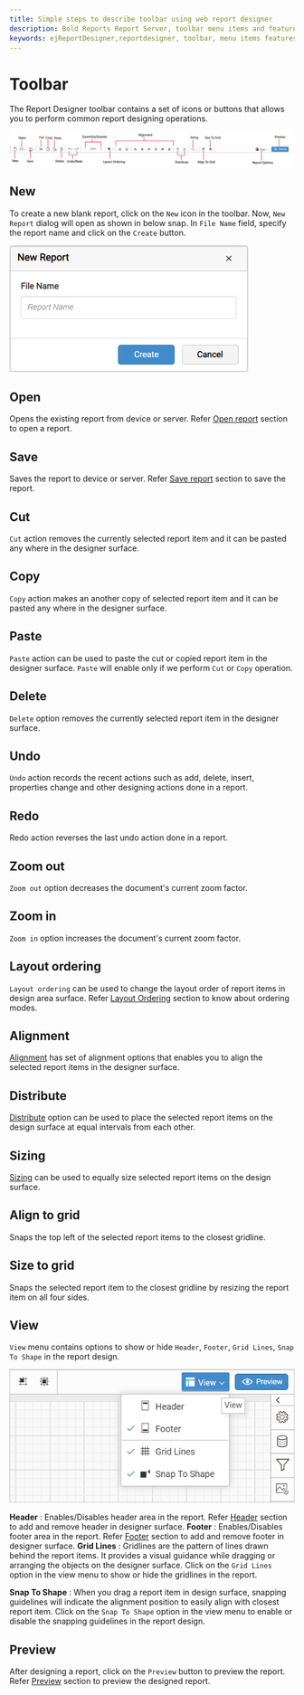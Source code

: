 ```yaml
---
title: Simple steps to describe toolbar using web report designer
description: Bold Reports Report Server, toolbar menu items and features, data source, report items in Web Report Designer
keywords: ejReportDesigner,reportdesigner, toolbar, menu items features web designer
---
```


# Toolbar

The Report Designer toolbar contains a set of icons or buttons that allows you to perform common report designing operations.

![toolbar items](/static/assets/on-premise/images/report-designer/compose-report/toolbar/toolbar-menu.png)

## New

To create a new blank report, click on the `New` icon in the toolbar. Now, `New Report` dialog will open as shown in below snap. In `File Name` field, specify the report name and click on the `Create` button.

![New report dialog](/static/assets/on-premise/images/report-designer/compose-report/toolbar/new-report.png)

## Open

Opens the existing report from device or server. Refer [Open report](/designer-guide/report-designer/open-report-in-web-designer/) section to open a report.

## Save

Saves the report to device or server. Refer [Save report](/designer-guide/report-designer/save-report-in-web-designer/) section to save the report.

## Cut

`Cut` action removes the currently selected report item and it can be pasted any where in the designer surface.

## Copy

`Copy` action makes an another copy of selected report item and it can be pasted any where in the designer surface.

## Paste

`Paste` action can be used to paste the cut or copied report item in the designer surface. `Paste` will enable only if we perform `Cut` or `Copy` operation.

## Delete

`Delete` option removes the currently selected report item in the designer surface.

## Undo

`Undo` action records the recent actions such as add, delete, insert, properties change and other designing actions done in a report.

## Redo

Redo action reverses the last undo action done in a report.

## Zoom out

`Zoom out` option decreases the document's current zoom factor.

## Zoom in

`Zoom in` option increases the document's current zoom factor.

## Layout ordering

`Layout ordering` can be used to change the layout order of report items in design area surface. Refer [Layout Ordering](/designer-guide/report-designer/compose-report/layout-ordering/) section to know about ordering modes.

## Alignment

[Alignment](/designer-guide/report-designer/compose-report/design-surface/report-item-alignment/#align) has set of alignment options that enables you to align the selected report items in the designer surface.

## Distribute

[Distribute](/designer-guide/report-designer/compose-report/design-surface/report-item-alignment/#distribute) option can be used to place the selected report items on the design surface at equal intervals from each other.

## Sizing

[Sizing](/designer-guide/report-designer/compose-report/design-surface/report-item-alignment/#sizing) can be used to equally size selected report items on the design surface.

## Align to grid

Snaps the top left of the selected report items to the closest gridline.

## Size to grid

Snaps the selected report item to the closest gridline by resizing the report item on all four sides.

## View

`View` menu contains options to show or hide `Header`, `Footer`, `Grid Lines`, `Snap To Shape` in the report design.

![View Menu](/static/assets/on-premise/images/report-designer/compose-report/toolbar/view-menu.png)

**Header** : Enables/Disables header area in the report. Refer [Header](/designer-guide/report-designer/compose-report/show-or-hide-header-footer-in-report/#show-or-hide-report-header) section to add and remove header in designer surface.
**Footer** : Enables/Disables footer area in the report. Refer [Footer](/designer-guide/report-designer/compose-report/show-or-hide-header-footer-in-report/#show-or-hide-report-footer) section to add and remove footer in designer surface.
**Grid Lines** : Gridlines are the pattern of lines drawn behind the report items. It provides a visual guidance while dragging or arranging the objects on the designer surface. Click on the `Grid Lines` option in the view menu to show or hide the gridlines in the report.

**Snap To Shape** : When you drag a report item in design surface, snapping guidelines will indicate the alignment position to easily align with closest report item. Click on the `Snap To Shape` option in the view menu to enable or disable the snapping guidelines in the report design.

## Preview

After designing a report, click on the `Preview` button to preview the report. Refer [Preview](/designer-guide/report-designer/preview-report-in-web-designer/) section to preview the designed report.